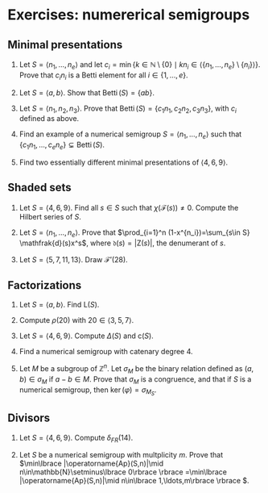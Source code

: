 # Exercises: numererical semigroups

## Minimal presentations

1. Let $S=\langle n_1,\ldots, n_e\rangle$ and let $c_i=\min\lbrace k\in \mathbb{N}\setminus\lbrace 0\rbrace  \mid kn_i\in \langle \lbrace n_1,\ldots,n_e\rbrace \setminus\lbrace n_i\rbrace \rangle \rbrace$. Prove that $c_in_i$ is a Betti element for all $i\in\lbrace 1,\ldots,e\rbrace$.

1. Let $S=\langle a,b\rangle$. Show that $\operatorname{Betti}(S)=\lbrace a b\rbrace$.

1. Let $S=\langle n_1,n_2,n_3\rangle$. Prove that $\operatorname{Betti}(S)=\lbrace c_1n_1,c_2n_2,c_3n_3\rbrace$, with $c_i$ defined as above.

1. Find an example of a numerical semigroup $S=\langle n_1,\ldots, n_e\rangle$ such that $\lbrace c_1n_1,\ldots, c_en_e\rbrace \subsetneq \operatorname{Betti}(S)$.

1. Find two essentially different minimal presentations of $\langle 4,6,9\rangle$.

## Shaded sets

1. Let $S=\langle 4,6,9\rangle$. Find all $s\in S$ such that $\chi(\mathcal{F}(s))\neq 0$. Compute the Hilbert series of $S$.

1. Let $S=\langle n_1,\ldots, n_e\rangle$. Prove that $\prod_{i=1}^n (1-x^{n_i})=\sum_{s\in S} \mathfrak{d}(s)x^s$, where $\mathfrak{d}(s)=|\mathsf{Z}(s)|$, the denumerant of $s$.

1. Let $S=\langle 5, 7, 11, 13\rangle$. Draw $\mathcal{F}'(28)$.

## Factorizations

1. Let $S=\langle a,b\rangle$. Find $\mathsf{L}(S)$.

1. Compute $\rho(20)$ with $20\in \langle 3,5,7\rangle$.

1. Let $S=\langle 4,6,9\rangle$. Compute $\Delta(S)$ and $\mathsf{c}(S)$.

1. Find a numerical semigroup with catenary degree $4$.

1. Let $M$ be a subgroup of $\mathbb Z^n$. Let $\sigma_M$ be the binary relation defined as $(a,b)\in \sigma_M$ if $a-b\in M$. Prove that $\sigma_M$ is a congruence, and that if $S$ is a numerical semigroup, then $\ker(\varphi)=\sigma_{M_S}$.

## Divisors

1. Let $S=\langle 4,6,9\rangle$. Compute $\delta_{FR}(14)$.

1. Let $S$ be a numerical semigroup with multplicity $m$. Prove that $\min\lbrace |\operatorname{Ap}(S,n)|\mid n\in\mathbb{N}\setminus\lbrace 0\rbrace \rbrace =\min\lbrace |\operatorname{Ap}(S,n)|\mid n\in\lbrace 1,\ldots,m\rbrace \rbrace $.
